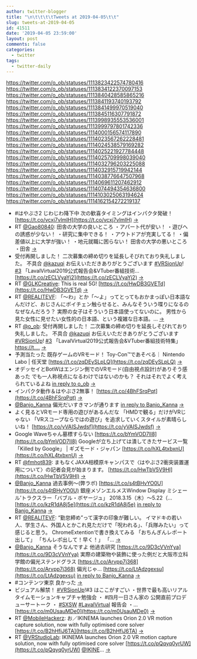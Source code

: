 ```yaml
---
author: twitter-blogger
title: "\n\t\t\t\tTweets at 2019-04-05\t\t"
slug: tweets-at-2019-04-05
id: 41511
date: '2019-04-05 23:59:00'
layout: post
comments: false
categories:
  - twitter
tags:
  - twitter-daily
---
```


https://twitter.com/o_ob/statuses/1113823422574780416 https://twitter.com/o_ob/statuses/1113834122370097153 https://twitter.com/o_ob/statuses/1113840428585865216 https://twitter.com/o_ob/statuses/1113841193740193792 https://twitter.com/o_ob/statuses/1113841499970519040 https://twitter.com/o_ob/statuses/1113845116307791872 https://twitter.com/o_ob/statuses/1113998935553536001 https://twitter.com/o_ob/statuses/1113999797801742336 https://twitter.com/o_ob/statuses/1114000156574117890 https://twitter.com/o_ob/statuses/1114023567262228481 https://twitter.com/o_ob/statuses/1114024538579169282 https://twitter.com/o_ob/statuses/1114025221927784448 https://twitter.com/o_ob/statuses/1114025709998039040 https://twitter.com/o_ob/statuses/1114032796203225088 https://twitter.com/o_ob/statuses/1114032915719942144 https://twitter.com/o_ob/statuses/1114038776647507968 https://twitter.com/o_ob/statuses/1114069611207462912 https://twitter.com/o_ob/statuses/1114074494354636800 https://twitter.com/o_ob/statuses/1114103025063194624 https://twitter.com/o_ob/statuses/1114162154272219137  

*   #はやぶさ2 じわじわ降下中 次の歓喜タイミングはインパクタ発破！ [https://t.co/vcxj7vlmIH](https://t.co/vcxj7vlmIH) [->](https://twitter.com/o_ob/statuses/1113823422574780416)
*   RT [@Gao80840](https://twitter.com/Gao80840): 田舎の大学の良いところ ・アパート代が安い！ ・遊びへの誘惑が少ない！ ・研究に集中できる！ ・アウトドアが充実してる！ ・偏差値以上に大学が強い！ ・地元就職に困らない！ 田舎の大学の悪いところ ・田舎 [->](https://twitter.com/o_ob/statuses/1113834122370097153)
*   受付再開しました！ 二次募集の締め切りを延長しそびれており失礼しました。 不具合 [@kazuqi](https://twitter.com/kazuqi) お伝えいただきありがとうございます [#VRSionUp](https://twitter.com/search?q=%23VRSionUp&src=hash)! [#3](https://twitter.com/search?q=%233&src=hash) 「LavalVirtual2019公式報告会&VTuber番組技術… [https://t.co/zECLVyaYj2](https://t.co/zECLVyaYj2) [->](https://twitter.com/o_ob/statuses/1113840428585865216)
*   RT [@GLKCreative](https://twitter.com/GLKCreative): This is real 5G! [https://t.co/HwDB3GVETd](https://t.co/HwDB3GVETd) [->](https://twitter.com/o_ob/statuses/1113841193740193792)
*   RT [@REALITEVF](https://twitter.com/REALITEVF): 「〜わ」とか「〜よ」ってとってもおかまっぽい日本語なんだけど、おじさんにボイチェン触らせると、みんなそういう喋りになるのなぜなんだろう？ 実際の女子はそういう日本語使ってないのに。 男性から見た女性に見せたい女性的の日本語、という複雑な日本語。… [->](https://twitter.com/o_ob/statuses/1113841499970519040)
*   RT [@o_ob](https://twitter.com/o_ob): 受付再開しました！ 二次募集の締め切りを延長しそびれており失礼しました。 不具合 [@kazuqi](https://twitter.com/kazuqi) お伝えいただきありがとうございます [#VRSionUp](https://twitter.com/search?q=%23VRSionUp&src=hash)! [#3](https://twitter.com/search?q=%233&src=hash) 「LavalVirtual2019公式報告会&VTuber番組技術特集」 [https://t.…](https://t.…) [->](https://twitter.com/o_ob/statuses/1113845116307791872)
*   予測当たった 既存ゲームのVRモード！ Toy-Con™であそべる｜ Nintendo Labo | 任天堂 [https://t.co/zqDEySLpLQ](https://t.co/zqDEySLpLQ) [->](https://twitter.com/o_ob/statuses/1113998935553536001)
*   オデッセイとBotWはエンジン側でのVRモード(自由視点設計)がありそう感あった でも一人称視点になるわけではないのかも？ それはそれでよく考えられているよね [in reply to o_ob](https://twitter.com/o_ob/statuses/1113998935553536001) [->](https://twitter.com/o_ob/statuses/1113999797801742336)
*   インパクタ動作＆はやぶさ2無事！ [https://t.co/4BhFSrqPqt](https://t.co/4BhFSrqPqt) [->](https://twitter.com/o_ob/statuses/1114000156574117890)
*   [@Banjo_Kanna](https://twitter.com/Banjo_Kanna) 偏光だいすきマンが通ります [in reply to Banjo_Kanna](https://twitter.com/Banjo_Kanna/statuses/1114005755802210304) [->](https://twitter.com/o_ob/statuses/1114023567262228481)
*   よく見るとVRモード専用の遊びがあるんだな 「HMDで観る」だけがVRじゃない 「VRスコープならではの遊び」を追求していくスタイルが素晴らしいね！ [https://t.co/yVAISJwdsf](https://t.co/yVAISJwdsf) [->](https://twitter.com/o_ob/statuses/1114024538579169282)
*   Google Waveちゃん墓標すらない [https://t.co/bYmVOD7lI8](https://t.co/bYmVOD7lI8) Googleが立ち上げては潰してきたサービス一覧「Killed by Google」 | ギズモード・ジャパン [https://t.co/hXL4txbxnU](https://t.co/hXL4txbxnU) [->](https://twitter.com/o_ob/statuses/1114025221927784448)
*   RT [@fmhot839](https://twitter.com/fmhot839): まもなくJAXA相模原キャンパスで〈はやぶさ2衝突装置運用について〉の記者会見が始まります。 [https://t.co/HwTbV5V9Hl](https://t.co/HwTbV5V9Hl) [->](https://twitter.com/o_ob/statuses/1114025709998039040)
*   [@Banjo_Kanna](https://twitter.com/Banjo_Kanna) 過去事例〜(弊ラボ) [https://t.co/s4tBHvYO0U](https://t.co/s4tBHvYO0U) 銀座メゾンエルメスWindow Display ミシェール’トラクスラー「バブル・ボヤージュ」 2018.3.15（木）～5.22（… [https://t.co/kzR1dA8j5e](https://t.co/kzR1dA8j5e) [in reply to Banjo_Kanna](https://twitter.com/Banjo_Kanna/statuses/1114027484335431680) [->](https://twitter.com/o_ob/statuses/1114032796203225088)
*   RT [@REALITEVF](https://twitter.com/REALITEVF): “勤怠締め”って漢字の印象が難しい。 イマドキの若い人、学生さん、外国人とかこれ見ただけで「呪われる」、「兵隊みたい」って感じると思う。 ChromeExtentionで書き換えてみる 「おちんぎんレポート出して」 「ちんレポ出して！早く！」 「… [->](https://twitter.com/o_ob/statuses/1114032915719942144)
*   [@Banjo_Kanna](https://twitter.com/Banjo_Kanna) そうなんですよ 他過去研究 [https://t.co/9D3cVVnYya](https://t.co/9D3cVVnYya) 実際の建築物や装飾に使った例だと大阪市立科学館の偏光ステンドグラス [https://t.co/Arvpp7j368](https://t.co/Arvpp7j368) 偏光じゃ… [https://t.co/LtAdzgexsu](https://t.co/LtAdzgexsu) [in reply to Banjo_Kanna](https://twitter.com/Banjo_Kanna/statuses/1114035591417479170) [->](https://twitter.com/o_ob/statuses/1114038776647507968)
*   #コンテンツ東京 良かった [->](https://twitter.com/o_ob/statuses/1114069611207462912)
*   ビジュアル解禁！ [#VRSionUp](https://twitter.com/search?q=%23VRSionUp&src=hash)!#3 はここがすごい ・世界で最も高いリアルタイムモーションキャプチャ勉強会 ・ #四月一日さん家の 公開直前プロデューサートーク ・ [#SXSW](https://twitter.com/search?q=%23SXSW&src=hash) [#LavalVirtual](https://twitter.com/search?q=%23LavalVirtual&src=hash) 報告会 ・… [https://t.co/m0UsauMDe0](https://t.co/m0UsauMDe0) [->](https://twitter.com/o_ob/statuses/1114074494354636800)
*   RT [@MobileHackerz](https://twitter.com/MobileHackerz): お／IKINEMA launches Orion 2.0 VR motion capture solution, now with fully optimised core solver [https://t.co/B2hHfiJ6TA](https://t.co/B2hHfiJ6TA) [->](https://twitter.com/o_ob/statuses/1114103025063194624)
*   RT [@VRStudioLab](https://twitter.com/VRStudioLab): IKINEMA launches Orion 2.0 VR motion capture solution, now with fully optimised core solver [https://t.co/pQqyq0yrUW](https://t.co/pQqyq0yrUW) [@IKINE](https://twitter.com/IKINE)… [->](https://twitter.com/o_ob/statuses/1114162154272219137)